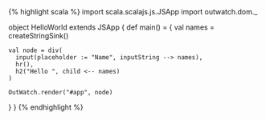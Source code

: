 
<div class="example-hello-world-code">
{% highlight scala %}
import scala.scalajs.js.JSApp
import outwatch.dom._

object HelloWorld extends JSApp {
  def main() = {
    val names = createStringSink()
    
    val node = div(
      input(placeholder := "Name", inputString --> names),
      hr(),
      h2("Hello ", child <-- names)
    )

    OutWatch.render("#app", node)
  }
}
{% endhighlight %}
</div>
<div class="example-hello-world-container">
  <div id="app" ></div>
</div>

